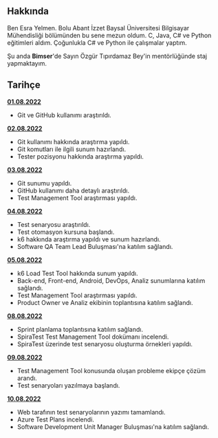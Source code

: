 ## Hakkında

Ben Esra Yelmen. Bolu Abant İzzet Baysal Üniversitesi Bilgisayar Mühendisliği bölümünden bu sene mezun oldum. C, Java, C# ve Python eğitimleri aldım.
Çoğunlukla C# ve Python ile çalışmalar yaptım. 

Şu anda **Bimser**'de Sayın Özgür Tıpırdamaz Bey'in mentörlüğünde staj yapmaktayım.

## Tarihçe

[**01.08.2022**](https://github.com/bimser-intern/docs/issues/103)

- Git ve GitHub kullanımı araştırıldı.

[**02.08.2022**](https://github.com/bimser-intern/docs/issues/103)

- Git kullanımı hakkında araştırma yapıldı.
- Git komutları ile ilgili sunum hazırlandı.
- Tester pozisyonu hakkında araştırma yapıldı.

[**03.08.2022**](https://github.com/bimser-intern/docs/issues/103)

- Git sunumu yapıldı.
- GitHub kullanımı daha detaylı araştırıldı.
- Test Management Tool araştırması yapıldı.

[**04.08.2022**](https://github.com/bimser-intern/docs/issues/145)

- Test senaryosu araştırıldı.
- Test otomasyon kursuna başlandı.
- k6 hakkında araştırma yapıldı ve sunum hazırlandı.
- Software QA Team Lead Buluşması'na katılım sağlandı.

[**05.08.2022**](https://github.com/bimser-intern/docs/issues/181)

- k6 Load Test Tool hakkında sunum yapıldı.
- Back-end, Front-end, Android, DevOps, Analiz sunumlarına katılım sağlandı.
- Test Management Tool araştırması yapıldı.
- Product Owner ve Analiz ekibinin toplantısına katılım sağlandı.

[**08.08.2022**](https://github.com/bimser-intern/docs/issues/196)

- Sprint planlama toplantısına katılım sağlandı.
- SpiraTest Test Management Tool dokümanı incelendi.
- SpiraTest üzerinde test senaryosu oluşturma örnekleri yapıldı.

[**09.08.2022**](https://github.com/bimser-intern/docs/issues/220)

- Test Management Tool konusunda oluşan probleme ekipçe çözüm arandı.
- Test senaryoları yazılmaya başlandı.

[**10.08.2022**](https://github.com/bimser-intern/docs/issues/243)

- Web tarafının test senaryolarının yazımı tamamlandı.
- Azure Test Plans incelendi.
- Software Development Unit Manager Buluşması'na katılım sağlandı.
